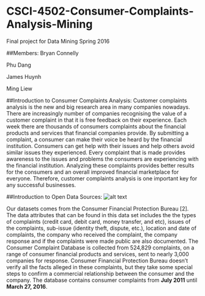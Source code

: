 # CSCI-4502-Consumer-Complaints-Analysis-Mining
Final project for Data Mining Spring 2016

##Members:
Bryan Connelly

Phu Dang

James Huynh

Ming Liew

##Introduction to Consumer Complaints Analysis:
Customer complaints analysis is the new and big research area in many companies nowadays. There are increasingly number of companies recognising the value of a customer complaint in that it is free feedback on their experience. Each week there are thousands of consumers complaints about the financial products and services that financial companies provide. By submitting a complaint, a consumer can make their voice be heard by the financial institution. Consumers can get help with their issues and help others avoid similar issues they experienced. Every complaint that is made provides awareness to the issues and problems the consumers are experiencing with the financial institution. Analyzing these complaints provides better results for the consumers and an overall improved financial marketplace for everyone. Therefore, customer complaints analysis is one important key for any successful  businesses. 

##Introduction to Open Data Sources:
![alt text](http://static1.squarespace.com/static/51b36f27e4b08305624e27c9/52504279e4b00c64c3d0c68e/52504289e4b04b668eadae77/1380991626399/CFPB.jpg "Logo Title Text 1")


Our datasets comes from the Consumer Financial Protection Bureau [2]. The data attributes that can be found in this data set includes the the types of complaints (credit card, debit card, money transfer, and etc), issues of the complaints, sub-issue (identity theft, dispute, etc.), location and date of complaints, the company who received the complaint, the company response and if the complaints were made public are also documented. The Consumer Complaint Database is collected from 524,829 complaints, on a range of consumer financial products and services, sent to nearly 3,000 companies for response. Consumer Financial Protection Bureau doesn’t verify all the facts alleged in these complaints, but they take some special steps to confirm a commercial relationship between the consumer and the company. The database contains consumer complaints from **July 2011** until **March 27, 2016**.

